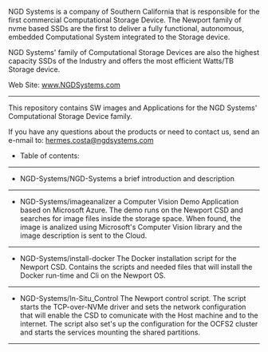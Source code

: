 NGD Systems is a company of Southern California that is responsible for the first commercial Computational Storage Device.
The Newport family of nvme based SSDs are the first to deliver a fully functional, autonomous, embedded Computational System integrated to the Storage device.

NGD Systems' family of Computational Storage Devices are also the highest capacity SSDs of the Industry and offers the 
most efficient Watts/TB Storage device.

Web Site: www.NGDSystems.com
*****************************

This repository contains SW images and Applications for the NGD Systems' Computational Storage Device family.

If you have any questions about the products or need to contact us, send an e-nmail to:
hermes.costa@ngdsystems.com

* Table of contents:
*********************
* NGD-Systems/NGD-Systems
    a brief introduction and description
*******************************************  
* NGD-Systems/imageanalizer
    a Computer Vision Demo Application based on Microsoft Azure.
    The demo runs on the Newport CSD and searches for image files inside the storage space.
    When found, the image is analized using Microsoft's Computer Vision library and the image description is sent to the Cloud.
********************************************************************************************************************************  
* NGD-Systems/install-docker
    The Docker installation script for the Newport CSD. Contains the scripts and needed files that will install the Docker run-time and Cli on the 
    Newport OS.
********************************************************************************************************************************
* NGD-Systems/In-Situ_Control
    The Newport control script.
    The script starts the TCP-over-NVMe driver and sets the network configuration that will enable the CSD to comunicate with the Host machine and
    to the internet.
    The script also set's up the configuration for the OCFS2 cluster and starts the services mounting the shared partitions.
*********************************************************************************************************************************
